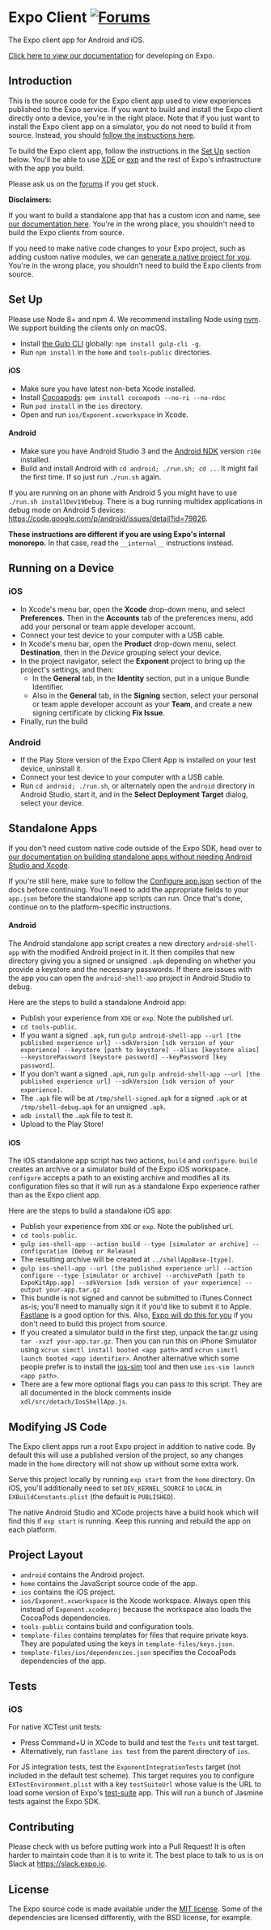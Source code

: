 # Expo Client [![Forums](https://img.shields.io/badge/expo-forum-blue.svg)](https://forums.expo.io)

The Expo client app for Android and iOS.

[Click here to view our documentation](https://docs.expo.io) for developing on Expo.

## Introduction

This is the source code for the Expo client app used to view experiences published to the Expo service. If you want to build and install the Expo client directly onto a device, you're in the right place. Note that if you just want to install the Expo client app on a simulator, you do not need to build it from source. Instead, you should [follow the instructions here](https://docs.expo.io/versions/latest/introduction/installation.html).

To build the Expo client app, follow the instructions in the [Set Up](#set-up) section below. You'll be able to use [XDE](https://github.com/expo/xde) or [exp](https://github.com/expo/exp) and the rest of Expo's infrastructure with the app you build.

Please ask us on the [forums](https://forums.expo.io/) if you get stuck.

**Disclaimers:**

If you want to build a standalone app that has a custom icon and name, see [our documentation here](https://docs.expo.io/versions/latest/guides/building-standalone-apps.html). You're in the wrong place, you shouldn't need to build the Expo clients from source.

If you need to make native code changes to your Expo project, such as adding custom native modules, we can [generate a native project for you](https://docs.expo.io/versions/latest/guides/changing-native-code.html). You're in the wrong place, you shouldn't need to build the Expo clients from source.

## Set Up

Please use Node 8+ and npm 4. We recommend installing Node using [nvm](https://github.com/creationix/nvm). We support building the clients only on macOS.

- Install [the Gulp CLI](http://gulpjs.com/) globally: `npm install gulp-cli -g`.
- Run `npm install` in the `home` and `tools-public` directories.

#### iOS
- Make sure you have latest non-beta Xcode installed.
- Install [Cocoapods](https://cocoapods.org/): `gem install cocoapods --no-ri --no-rdoc`
- Run `pod install` in the `ios` directory.
- Open and run `ios/Exponent.xcworkspace` in Xcode.

#### Android
- Make sure you have Android Studio 3 and the [Android NDK](https://facebook.github.io/react-native/docs/building-from-source.html#download-links-for-android-ndk) version `r10e` installed.
- Build and install Android with `cd android; ./run.sh; cd ..`. It might fail the first time. If so just run `./run.sh` again.

If you are running on an phone with Android 5 you might have to use `./run.sh installDev19Debug`. There is a bug running multidex applications in debug mode on Android 5 devices: https://code.google.com/p/android/issues/detail?id=79826.

**These instructions are different if you are using Expo's internal monorepo.** In that case, read the `__internal__` instructions instead.

## Running on a Device

### iOS
- In Xcode's menu bar, open the **Xcode** drop-down menu, and select **Preferences**.  Then in the **Accounts** tab of the preferences menu, add add your personal or team apple developer account.
- Connect your test device to your computer with a USB cable.
- In Xcode's menu bar, open the **Product** drop-down menu, select **Destination**, then in the _Device_ grouping select your device.
- In the project navigator, select the **Exponent** project to bring up the project's settings, and then:
  - In the **General** tab, in the **Identity** section, put in a unique Bundle Identifier.
  - Also in the **General** tab, in the **Signing** section, select your personal or team apple developer account as your **Team**, and create a new signing certificate by clicking **Fix Issue**.
- Finally, run the build

### Android
- If the Play Store version of the Expo Client App is installed on your test device, uninstall it.
- Connect your test device to your computer with a USB cable.
- Run `cd android; ./run.sh`, or alternately open the `android` directory in Android Studio, start it, and in the **Select Deployment Target** dialog, select your device.

## Standalone Apps

If you don't need custom native code outside of the Expo SDK, head over to [our documentation on building standalone apps without needing Android Studio and Xcode](https://docs.expo.io/versions/latest/guides/building-standalone-apps.html).

If you're still here, make sure to follow the [Configure app.json](https://docs.expo.io/versions/latest/guides/building-standalone-apps.html#2-configure-appjson) section of the docs before continuing. You'll need to add the appropriate fields to your `app.json` before the standalone app scripts can run. Once that's done, continue on to the platform-specific instructions.

#### Android
The Android standalone app script creates a new directory `android-shell-app` with the modified Android project in it. It then compiles that new directory giving you a signed or unsigned `.apk` depending on whether you provide a keystore and the necessary passwords. If there are issues with the app you can open the `android-shell-app` project in Android Studio to debug.

Here are the steps to build a standalone Android app:
- Publish your experience from `XDE` or `exp`. Note the published url.
- `cd tools-public`.
- If you want a signed `.apk`, run `gulp android-shell-app --url [the published experience url] --sdkVersion [sdk version of your experience] --keystore [path to keystore] --alias [keystore alias] --keystorePassword [keystore password] --keyPassword [key password]`.
- If you don't want a signed `.apk`, run `gulp android-shell-app --url [the published experience url] --sdkVersion [sdk version of your experience]`.
- The `.apk` file will be at `/tmp/shell-signed.apk` for a signed `.apk` or at `/tmp/shell-debug.apk` for an unsigned `.apk`.
- `adb install` the `.apk` file to test it.
- Upload to the Play Store!

#### iOS
The iOS standalone app script has two actions, `build` and `configure`. `build` creates an archive or a simulator build of the Expo iOS workspace. `configure` accepts a path to an existing archive and modifies all its configuration files so that it will run as a standalone Expo experience rather than as the Expo client app.

Here are the steps to build a standalone iOS app:
- Publish your experience from `XDE` or `exp`. Note the published url.
- `cd tools-public`.
- `gulp ios-shell-app --action build --type [simulator or archive] --configuration [Debug or Release]`
- The resulting archive will be created at `../shellAppBase-[type]`.
- `gulp ios-shell-app --url [the published experience url] --action configure --type [simulator or archive] --archivePath [path to ExpoKitApp.app] --sdkVersion [sdk version of your experience] --output your-app.tar.gz`
- This bundle is not signed and cannot be submitted to iTunes Connect as-is; you'll need to manually sign it if you'd like to submit it to Apple. [Fastlane](https://fastlane.tools/) is a good option for this. Also, [Expo will do this for you](https://docs.expo.io/versions/latest/guides/building-standalone-apps.html) if you don't need to build this project from source.
- If you created a simulator build in the first step, unpack the tar.gz using `tar -xvzf your-app.tar.gz`. Then you can run this on iPhone Simulator using `xcrun simctl install booted <app path>` and `xcrun simctl launch booted <app identifier>`. Another alternative which some people prefer is to install the [ios-sim](https://github.com/phonegap/ios-sim) tool and then use `ios-sim launch <app path>`.
- There are a few more optional flags you can pass to this script. They are all documented in the block comments inside `xdl/src/detach/IosShellApp.js`.

## Modifying JS Code
The Expo client apps run a root Expo project in addition to native code. By default this will use a published version of the project, so any changes made in the `home` directory will not show up without some extra work.

Serve this project locally by running `exp start` from the `home` directory. On iOS, you'll additionally need to set `DEV_KERNEL_SOURCE` to `LOCAL` in `EXBuildConstants.plist` (the default is `PUBLISHED`).

The native Android Studio and XCode projects have a build hook which will find this if `exp start` is running. Keep this running and rebuild the app on each platform.

## Project Layout

- `android` contains the Android project.
- `home` contains the JavaScript source code of the app.
- `ios` contains the iOS project.
- `ios/Exponent.xcworkspace` is the Xcode workspace. Always open this instead of `Exponent.xcodeproj` because the workspace also loads the CocoaPods dependencies.
- `tools-public` contains build and configuration tools.
- `template-files` contains templates for files that require private keys. They are populated using the keys in `template-files/keys.json`.
- `template-files/ios/dependencies.json` specifies the CocoaPods dependencies of the app.

## Tests

### iOS

For native XCTest unit tests:

- Press Command+U in XCode to build and test the `Tests` unit test target.
- Alternatively, run `fastlane ios test` from the parent directory of `ios`.

For JS integration tests, test the `ExponentIntegrationTests` target (not included in the default test scheme). This target requires you to configure `EXTestEnvironment.plist` with a key `testSuiteUrl` whose value is the URL to load some version of Expo's [test-suite](apps/test-suite) app. This will run a bunch of Jasmine tests against the Expo SDK.

## Contributing
Please check with us before putting work into a Pull Request! It is often harder to maintain code than it is to write it. The best place to talk to us is on Slack at https://slack.expo.io.

## License
The Expo source code is made available under the [MIT license](LICENSE). Some of the dependencies are licensed differently, with the BSD license, for example.
